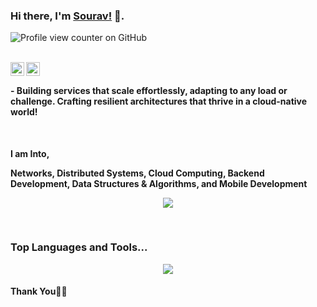 ### Hi there, I'm [Sourav!]([https://souravpaul.live](https://www.cse.iitb.ac.in/~souravpaul/)) 👋.
![Profile view counter on GitHub](https://komarev.com/ghpvc/?username=perisicnikola37)


<br/>
<a href="https://www.linkedin.com/in/souravpaul8/">
  <img align="left" alt="Linkedin" width="22px" src="https://cdn.jsdelivr.net/npm/simple-icons@v3/icons/linkedin.svg" />
</a>
<a href="https://www.instagram.com/sourav_paul8/">
  <img align="left" alt="Instagram" width="22px" src="https://cdn.jsdelivr.net/npm/simple-icons@v3/icons/instagram.svg" />
</a>
<br />

#### - Building services that scale effortlessly, adapting to any load or challenge. Crafting resilient architectures that thrive in a cloud-native world!
<br />

**I am Into,**

**Networks, Distributed Systems, Cloud Computing, Backend Development, Data Structures & Algorithms, and Mobile Development**
<br />

<p align="center" >
  <a href="https://github.com/anuraghazra/github-readme-stats"> 
    <img  src="https://github-readme-stats.vercel.app/api?username=souravpaul8&&show_icons=true&theme=radical&count_private=true&hide=stars"/>
  </a>
</p>
<br />
  
### Top Languages and Tools...
<p align="center" >
  <a href="https://github.com/anuraghazra/github-readme-stats"> 
    <img  src="https://github-readme-stats.vercel.app/api/top-langs/?username=souravpaul8"/>
  </a>
</p
<br />
  
#### Thank You🙏🏼
